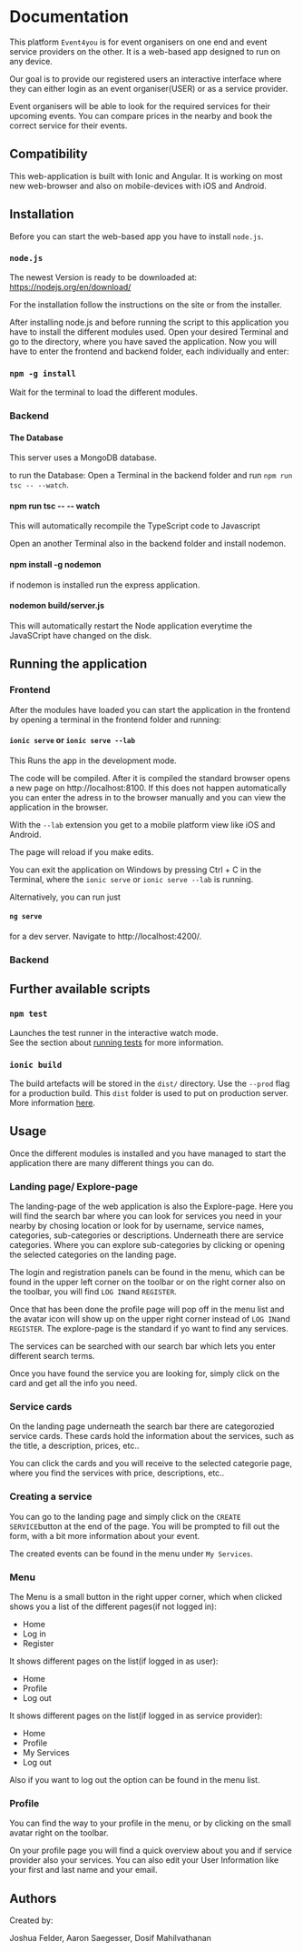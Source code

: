 # Documentation

This platform `Event4you` is for event organisers on one end and event service providers on the other. It is a web-based app designed to run on any device.

Our goal is to provide our registered users an interactive interface where they can either login as an event organiser(USER) or as a service provider.

Event organisers will be able to look for the required services for their upcoming events. You can compare prices in the nearby and book the correct service for their events.

## Compatibility

This web-application is built with Ionic and Angular. It is working on most new web-browser and also on mobile-devices with iOS and Android.

## Installation

Before you can start the web-based app you have to install `node.js`.

### `node.js`

The newest Version is ready to be downloaded at: https://nodejs.org/en/download/

For the installation follow the instructions on the site or from the installer.

After installing node.js  and before running the script to this application you have to install the different modules used. Open your desired Terminal and go to the directory, where you have saved the application. Now you will have to enter the frontend and backend folder, each individually and enter:

### `npm -g install`

Wait for the terminal to load the different modules.

### Backend

#### The Database

This server uses a MongoDB database. 

to run the Database: Open a Terminal in the backend folder and run `npm run tsc -- --watch`.

#### npm run tsc -- -- watch

This will automatically recompile the TypeScript code to Javascript

Open an another Terminal also in the backend folder and install nodemon.

#### npm install -g nodemon

if nodemon is installed run the express application.

#### nodemon build/server.js

This will automatically restart the Node application everytime the JavaSCript have changed on the disk.

## Running the application

### Frontend

After the modules have loaded you can start the application in the frontend by opening a terminal in the frontend folder and running:

#### `ionic serve` or `ionic serve --lab`

This Runs the app in the development mode.<br>

The code will be compiled. After it is compiled the standard browser opens a new page on http://localhost:8100. If this does not happen automatically you can enter the adress in to the browser manually and you can view the application in the browser.

With the `--lab` extension you get to a mobile platform view like iOS and Android.

The page will reload if you make edits.

You can exit the application on Windows by pressing Ctrl + C in the Terminal, where the `ionic serve` or `ionic serve --lab` is running.

Alternatively, you can run just

#### `ng serve`

for a dev server. Navigate to http://localhost:4200/.

### Backend



## Further available scripts

### `npm test`

Launches the test runner in the interactive watch mode.<br>
See the section about [running tests](https://facebook.github.io/create-react-app/docs/running-tests) for more information.

### `ionic build`

The build artefacts will be stored in the `dist/` directory. Use the `--prod` flag for a production build. This `dist` folder is used to put on production server. More information [here](https://ionicframework.com/docs/cli/commands/build).


## Usage

Once the different modules is installed and you have managed to start the application there are many different things you can do.

### Landing page/ Explore-page

The landing-page of the web application is also the Explore-page. Here you will find the search bar where you can look for services you need in your nearby by chosing location or look for by username, service names, categories, sub-categories or descriptions. Underneath there are service categories. Where you can explore sub-categories by clicking or opening the selected categories on the landing page. 

The login and registration panels can be found in the menu, which can be found in the upper left corner on the toolbar or on the right corner also on the toolbar, you will find `LOG IN`and `REGISTER`.

Once that has been done the profile page will pop off in the menu list and the avatar icon will show up on the upper right corner instead of `LOG IN`and `REGISTER`. The explore-page is the standard if yo want to find any services.

The services can be searched with our search bar which lets you enter different search terms.

Once you have found the service you are looking for, simply click on the card and get all the info you need.

### Service cards

On the landing page underneath the search bar there are categorozied service cards. These cards hold the information about the services, such as the title, a description, prices, etc..

You can click the cards and you will receive to the selected categorie page, where you find the services with price, descriptions, etc..

### Creating a service

You can go to the landing page and simply click on the `CREATE SERVICE`button at the end of the page.
You will be prompted to fill out the form, with a bit more information about your event.

The created events can be found in the menu under `My Services`.

### Menu

The Menu is a small button in the right upper corner, which when clicked shows you a list of the different pages(if not logged in):
- Home
- Log in
- Register

It shows different pages on the list(if logged in as user):
- Home
- Profile
- Log out

It shows different pages on the list(if logged in as service provider):
- Home
- Profile
- My Services
- Log out

Also if you want to log out the option can be found in the menu list.

### Profile

You can find the way to your profile in the menu, or by clicking on the small avatar right on the toolbar.

On your profile page you will find a quick overview about you and if service provider also your services. You can also edit your User Information like your first and last name and your email.

## Authors

Created by:

Joshua Felder,
Aaron Saegesser,
Dosif Mahilvathanan

